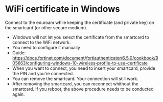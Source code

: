 # WiFi certificate in Windows
Connect to the eduroam while keeping the certificate (and private key) on the smartcard (or other secure medium).
- Windows will not let you select the certificate from the smartcard to connect to the WiFi network.
- You need to configure it manually
- Guide: https://docs.fortinet.com/document/fortiauthenticator/6.5.0/cookbook/905663/configuring-windows-10-wireless-profile-to-use-certificate
- When you want to connect, you need to insert your smartcard, provide the PIN and you're connected.
- You can remove the smartcard. Your connection will still work. 
- After removing the smartcard, you can reconnect whithout the smartcard. If you reboot, the above procedure needs to be conducted again.
